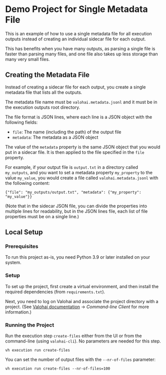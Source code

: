 # Demo Project for Single Metadata File

This is an example of how to use a single metadata file for all execution outputs
instead of creating an individual sidecar file for each output.

This has benefits when you have many outputs,
as parsing a single file is faster than parsing many files,
and one file also takes up less storage than many very small files.

## Creating the Metadata File

Instead of creating a sidecar file for each output,
you create a single metadata file that lists all the outputs.

The metadata file name must be `valohai.metadata.jsonl`
and it must be in the execution outputs root directory.

The file format is JSON lines,
where each line is a JSON object with the following fields:

- `file`: The name (including the path) of the output file
- `metadata`: The metadata as a JSON object

The value of the `metadata` property is the same JSON object that you would put in a sidecar file.
It is then applied to the file specified in the `file` property.

For example, if your output file is `output.txt` in a directory called `my_outputs`,
and you want to set a metadata property `my_property` to the value `my_value`,
you would create a file called `valohai.metadata.jsonl` with the following content:

```jsonlines
{"file": "my_outputs/output.txt", "metadata": {"my_property": "my_value"}}
```

(Note that in the sidecar JSON file,
you can divide the properties into multiple lines for readability,
but in the JSON lines file, each list of file properties must be on a single line.)

## Local Setup

### Prerequisites

To run this project as-is, you need Python 3.9 or later installed on your system.

### Setup

To set up the project, first create a virtual environment,
and then install the required dependencies (from `requirements.txt`).

Next, you need to log on Valohai and associate the project directory with a project.
(See [Valohai documentation](https://docs.valohai.com/hc/en-us/) → _Command-line Client_ for more information.)

### Running the Project

Run the execution step `create-files` either from the UI or
from the command-line (using `valohai-cli`).
No parameters are needed for this step.

```shell
vh execution run create-files
```

You can set the number of output files with the `--nr-of-files` parameter:

```shell
vh execution run create-files --nr-of-files=100
```
